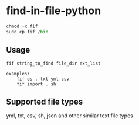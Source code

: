 # find-in-file-python

```python
chmod +x fif
sudo cp fif /bin
```

## Usage

```
fif string_to_find file_dir ext_list

examples: 
    fif os . txt yml csv
    fif import . sh
```

## Supported file types

yml, txt, csv, sh, json and other similar text file types
